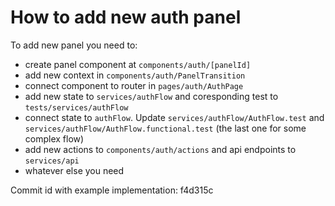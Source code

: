 # How to add new auth panel

To add new panel you need to:

- create panel component at `components/auth/[panelId]`
- add new context in `components/auth/PanelTransition`
- connect component to router in `pages/auth/AuthPage`
- add new state to `services/authFlow` and coresponding test to
  `tests/services/authFlow`
- connect state to `authFlow`. Update `services/authFlow/AuthFlow.test` and
  `services/authFlow/AuthFlow.functional.test` (the last one for some complex
  flow)
- add new actions to `components/auth/actions` and api endpoints to
  `services/api`
- whatever else you need

Commit id with example implementation: f4d315c
